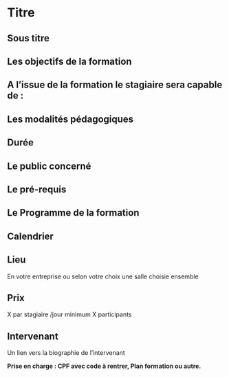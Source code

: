 <!--

---
title: Programme détaillé de formation - modèle de fiche
description: Ce modèle sans formatage liste les éléments indispensables pour une fiche de programme détaillé de formation professionnelle.
image_url: 
---

-->


# Titre

## Sous titre

## Les  objectifs de la formation

## A l’issue de la formation le stagiaire sera capable de :

## Les modalités pédagogiques

## Durée

## Le public concerné

## Le pré-requis

## Le Programme de la formation

## Calendrier 

## Lieu

En votre entreprise ou selon votre choix une salle choisie ensemble

## Prix 

X par stagiaire /jour minimum X participants

## Intervenant

Un lien vers la biographie de l’intervenant 


**Prise en charge : CPF avec code à rentrer, Plan formation ou autre.**
